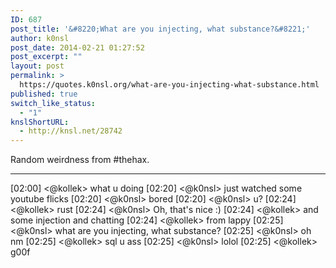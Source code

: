 ```yaml
---
ID: 687
post_title: '&#8220;What are you injecting, what substance?&#8221;'
author: k0nsl
post_date: 2014-02-21 01:27:52
post_excerpt: ""
layout: post
permalink: >
  https://quotes.k0nsl.org/what-are-you-injecting-what-substance.html
published: true
switch_like_status:
  - "1"
knslShortURL:
  - http://knsl.net/28742
---
```

Random weirdness from #thehax.
<hr>

[02:00] <@kollek> what u doing
[02:20] <@k0nsl> just watched some youtube flicks
[02:20] <@k0nsl> bored
[02:20] <@k0nsl> u?
[02:24] <@kollek> rust
[02:24] <@k0nsl> Oh, that's nice :)
[02:24] <@kollek> and some injection and chatting
[02:24] <@kollek> from lappy
[02:25] <@k0nsl> what are you injecting, what substance?
[02:25] <@k0nsl> oh nm
[02:25] <@kollek> sql u ass
[02:25] <@k0nsl> lolol
[02:25] <@kollek> g00f
